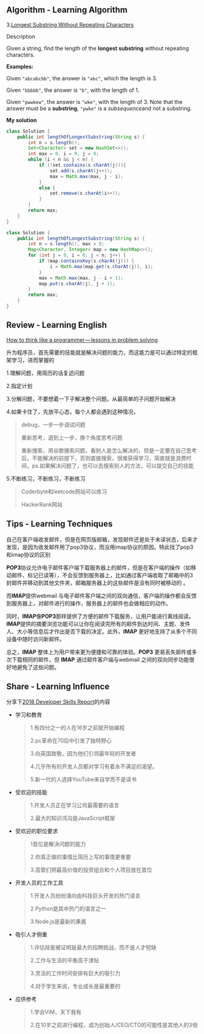 ## Algorithm - Learning Algorithm

3.[Longest Substring Without Repeating Characters](https://leetcode.com/problems/longest-substring-without-repeating-characters/description/)

Description

Given a string, find the length of the **longest substring** without repeating characters.

**Examples:**

Given `"abcabcbb"`, the answer is `"abc"`, which the length is 3.

Given `"bbbbb"`, the answer is `"b"`, with the length of 1.

Given `"pwwkew"`, the answer is `"wke"`, with the length of 3. Note that the answer must be a **substring**, `"pwke"` is a *subsequence*and not a substring.

**My solution**

```java
class Solution {
    public int lengthOfLongestSubstring(String s) {
        int n = s.length();
        Set<Character> set = new HashSet<>();
        int max = 0, i = 0, j = 0;
        while (i < n && j < n) {
            if (!set.contains(s.charAt(j))){
                set.add(s.charAt(j++));
                max = Math.max(max, j - i);
            }
            else {
                set.remove(s.charAt(i++));
            }
        }
        return max;
    }
}
```

```java
class Solution {
    public int lengthOfLongestSubstring(String s) {
        int n = s.length(), max = 0;
        Map<Character, Integer> map = new HashMap<>(); 
        for (int j = 0, i = 0; j < n; j++) {
            if (map.containsKey(s.charAt(j))) {
                i = Math.max(map.get(s.charAt(j)), i);
            }
            max = Math.max(max, j - i + 1);
            map.put(s.charAt(j), j + 1);
        }
        return max;
    }
}
```



## Review - Learning English

[How to think like a programmer — lessons in problem solving](https://medium.freecodecamp.org/how-to-think-like-a-programmer-lessons-in-problem-solving-d1d8bf1de7d2)

升为程序员，首先需要的技能就是解决问题的能力，而这能力是可以通过特定的框架学习，进而掌握的

1.理解问题，用简历的话复述问题

2.指定计划

3.分解问题，不要想着一下子解决整个问题。从最简单的子问题开始解决

4.如果卡住了，先放平心态，每个人都会遇到这种情况，

> debug，一步一步调试问题
>
> 重新思考，退到上一步，换个角度思考问题
>
> 重新搜索，用谷歌搜索问题，看别人是怎么解决的，但是一定要在自己思考后，不能解决的前提下，否则直接搜索，很难获得学习，简直就是浪费时间，ps.如果解决问题了，也可以去搜索别人的方法，可以提交自己的技能

5.不断练习，不断练习，不断练习

> Coderbyte和leetcode网站可以练习
>
> HackerRank网站



## Tips - Learning Techniques

自己在客户端收发邮件，但是在网页版邮箱，发现邮件还是处于未读状态，后来才发现，是因为收发邮件用了pop3协议，而没用imap协议的原因。特此找了pop3和imap协议的区别

**POP3**协议允许电子邮件客户端下载服务器上的邮件，但是在客户端的操作（如移动邮件、标记已读等），不会反馈到服务器上，比如通过客户端收取了邮箱中的3封邮件并移动到其他文件夹，邮箱服务器上的这些邮件是没有同时被移动的 。

而**IMAP**提供webmail 与电子邮件客户端之间的双向通信，客户端的操作都会反馈到服务器上，对邮件进行的操作，服务器上的邮件也会做相应的动作。

同时，**IMAP**像**POP3**那样提供了方便的邮件下载服务，让用户能进行离线阅读。**IMAP**提供的摘要浏览功能可以让你在阅读完所有的邮件到达时间、主题、发件人、大小等信息后才作出是否下载的决定。此外，**IMAP** 更好地支持了从多个不同设备中随时访问新邮件。

总之，**IMAP** 整体上为用户带来更为便捷和可靠的体验。**POP3** 更易丢失邮件或多次下载相同的邮件，但 **IMAP** 通过邮件客户端与webmail 之间的双向同步功能很好地避免了这些问题。



## Share - Learning Influence

分享下[2018 Developer Skills Report](https://research.hackerrank.com/developer-skills/2018/)的内容

- 学习和教育

  > 1.有四分之一的人在16岁之前就开始编程
  >
  > 2.pc革命在70后中引发了独特野心
  >
  > 3.向英国致敬，因为他们引领最年轻的开发者
  >
  > 4.几乎所有的开发人员都对学习有着永不满足的渴望。
  >
  > 5.新一代的人选择YouTube来自学而不是读书

- 受欢迎的技能

  >1.开发人员正在学习公司最需要的语言
  >
  >2.最大的知识鸿沟是JavaScript框架

- 受欢迎的职位要求

  > 1首位是解决问题的能力
  >
  > 2.你真正做的事情比简历上写的事情更重要
  >
  > 3.高管们把最高价值的投资组合和个人项目放在首位

- 开发人员的工作工具

  > 1.开发人员纷纷涌向由科技巨头开发的热门语言
  >
  > 2.Python是其中热门的语言之一
  >
  > 3.Node.js是最新的果酱

- 吸引人才侧重

  > 1.评估技能被证明是最大的招聘挑战，而不是人才短缺
  >
  > 2.工作与生活的平衡高于津贴
  >
  > 3.灵活的工作时间安排有巨大的吸引力
  >
  > 4.对于学生来说，专业成长是最重要的

- 应供参考

  > 1.学会VIM，天下我有
  >
  > 2.在10岁之前进行编程，成为创始人/CEO/CTO的可能性是其他人的3倍
